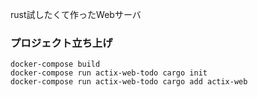 rust試したくて作ったWebサーバ

### プロジェクト立ち上げ
```
docker-compose build
docker-compose run actix-web-todo cargo init
docker-compose run actix-web-todo cargo add actix-web
```
